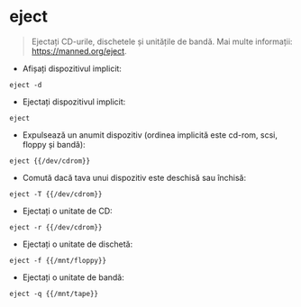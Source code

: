 # eject

> Ejectați CD-urile, dischetele și unitățile de bandă.
> Mai multe informații: <https://manned.org/eject>.

- Afișați dispozitivul implicit:

`eject -d`

- Ejectați dispozitivul implicit:

`eject`

- Expulsează un anumit dispozitiv (ordinea implicită este cd-rom, scsi, floppy și bandă):

`eject {{/dev/cdrom}}`

- Comută dacă tava unui dispozitiv este deschisă sau închisă:

`eject -T {{/dev/cdrom}}`

- Ejectați o unitate de CD:

`eject -r {{/dev/cdrom}}`

- Ejectați o unitate de dischetă:

`eject -f {{/mnt/floppy}}`

- Ejectați o unitate de bandă:

`eject -q {{/mnt/tape}}`
